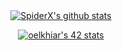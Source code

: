   
 <div align="center">
<a href="https://github.com/elkhiarii">
 <img align="center" src="https://github-readme-stats.vercel.app/api?username=elkhiarii&show_icons=true&theme=light&line_height=40" alt="SpiderX's github stats"/>
</a>
 
<wbr/>

<a href="https://github.com/oakoudad/badge42"><img src="https://badge.mediaplus.ma/greenbinary/oelkhiar" alt="oelkhiar's 42 stats" /></a> 

</div>
